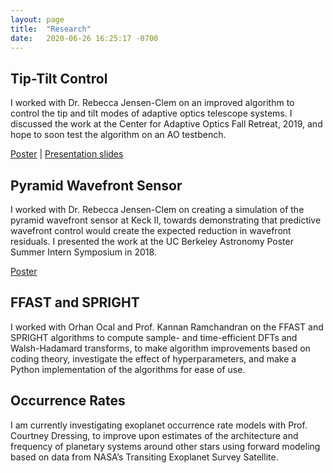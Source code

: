 ```yaml
---
layout: page
title:  "Research"
date:   2020-06-26 16:25:17 -0700
---
```

## Tip-Tilt Control
I worked with Dr. Rebecca Jensen-Clem on an improved algorithm to control the tip and tilt modes of adaptive optics telescope systems. I discussed the work at the Center for Adaptive Optics Fall Retreat, 2019, and hope to soon test the algorithm on an AO testbench.

[Poster](https://drive.google.com/file/d/1q7_WosZlkvojdRyFZ35guLROxS3xfVkd/view?usp=sharing) | [Presentation slides](https://docs.google.com/presentation/d/e/2PACX-1vQR-Nsj-x3Xn-pH9cuKHJeokH_p69-TqAnIxypNNgjAPv6dX8RFre7dpg6ithJ6Y6LPOgdhm_SPwMyh/pub?start=false&loop=false&delayms=30000)

## Pyramid Wavefront Sensor
I worked with Dr. Rebecca Jensen-Clem on creating a simulation of the pyramid wavefront sensor at Keck II, towards demonstrating that predictive wavefront control would create the expected reduction in wavefront residuals. I presented the work at the UC Berkeley Astronomy Poster Summer Intern Symposium in 2018.

[Poster](https://drive.google.com/file/d/1dscsCsmihI9HTK3OWu9uO56whdzNmNrt/view?usp=sharing)

## FFAST and SPRIGHT
I worked with Orhan Ocal and Prof. Kannan Ramchandran on the FFAST and SPRIGHT algorithms to compute sample- and time-efficient DFTs and Walsh-Hadamard transforms, to make algorithm improvements based on coding theory, investigate the effect of hyperparameters, and make a Python implementation of the algorithms for ease of use.

## Occurrence Rates
I am currently investigating exoplanet occurrence rate models with Prof. Courtney Dressing, to improve upon estimates of the architecture and frequency of planetary systems around other stars using forward modeling based on data from NASA’s Transiting Exoplanet Survey Satellite.
